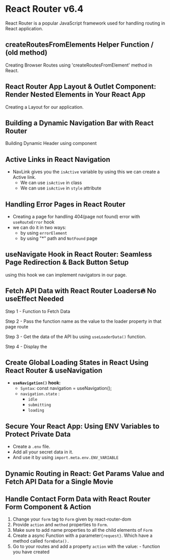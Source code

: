 # React Router v6.4

React Router is a popular JavaScript framework used for handling routing in React application.

## createRoutesFromElements Helper Function / (old method)

Creating Browser Routes using 'createRoutesFromElement' method in React.

## React Router App Layout & Outlet Component: Render Nested Elements in Your React App

Creating a Layout for our application.

## Building a Dynamic Navigation Bar with React Router

Building Dynamic Header using <NavLink/> component

## Active Links in React Navigation

- NavLink gives you the `isActive` variable by using this we can create a Active link.
    - We can use `isActive` in class
    - We can use `isActive` in `style` attribute

## Handling Error Pages in React Router

- Creating a page for handling 404(page not found) error with `useRouteError` hook
- we can do it in two ways:
    - by using `errorElement`
    - by using "*" path and `NotFound` page

## useNavigate Hook in React Router: Seamless Page Redirection & Back Button Setup

using this hook we can implement navigators in our page.

## Fetch API Data with React Router Loaders🔥 No useEffect Needed

Step 1 - Function to Fetch Data

Step 2 - Pass the function name as the value to the loader property in that page route

Step 3 - Get the data of the API bu using `useLoaderData()` function.

Step 4 - Display the 

## Create Global Loading States in React Using React Router & useNavigation

* **`useNavigation()` hook:**
    - `Syntax`: const navigation = useNavigation();
    - `navigation.state` : 
        - `idle`
        - `submitting`
        - `loading`


## Secure Your React App: Using ENV Variables to Protect Private Data

* Create a `.env` file.
* Add all your secret data in it.
* And use it by using `import.meta.env.ENV_VARIABLE`

## Dynamic Routing in React: Get Params Value and Fetch API Data for a Single Movie

## Handle Contact Form Data with React Router Form Component & Action

1. Change your `form` tag to `Form` given by react-router-dom
2. Provide `action` and `method` properties to `Form`.
3. Make sure to add name properties to all the child elements of `Form`
4. Create a async Function with a parameter`{request}`. Which have a method called `formData().`
4. Go to your routes and add a property `action` with the value: - function you have created